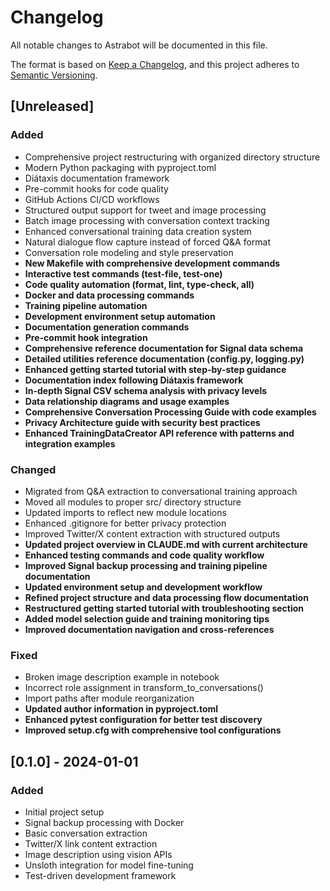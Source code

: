 # Changelog

All notable changes to Astrabot will be documented in this file.

The format is based on [Keep a Changelog](https://keepachangelog.com/en/1.1.0/),
and this project adheres to [Semantic Versioning](https://semver.org/spec/v2.0.0.html).

## [Unreleased]

### Added
- Comprehensive project restructuring with organized directory structure
- Modern Python packaging with pyproject.toml
- Diátaxis documentation framework
- Pre-commit hooks for code quality
- GitHub Actions CI/CD workflows
- Structured output support for tweet and image processing
- Batch image processing with conversation context tracking
- Enhanced conversational training data creation system
- Natural dialogue flow capture instead of forced Q&A format
- Conversation role modeling and style preservation
- **New Makefile with comprehensive development commands**
- **Interactive test commands (test-file, test-one)**
- **Code quality automation (format, lint, type-check, all)**
- **Docker and data processing commands**
- **Training pipeline automation**
- **Development environment setup automation**
- **Documentation generation commands**
- **Pre-commit hook integration**
- **Comprehensive reference documentation for Signal data schema**
- **Detailed utilities reference documentation (config.py, logging.py)**
- **Enhanced getting started tutorial with step-by-step guidance**
- **Documentation index following Diátaxis framework**
- **In-depth Signal CSV schema analysis with privacy levels**
- **Data relationship diagrams and usage examples**
- **Comprehensive Conversation Processing Guide with code examples**
- **Privacy Architecture guide with security best practices**
- **Enhanced TrainingDataCreator API reference with patterns and integration examples**

### Changed
- Migrated from Q&A extraction to conversational training approach
- Moved all modules to proper src/ directory structure
- Updated imports to reflect new module locations
- Enhanced .gitignore for better privacy protection
- Improved Twitter/X content extraction with structured outputs
- **Updated project overview in CLAUDE.md with current architecture**
- **Enhanced testing commands and code quality workflow**
- **Improved Signal backup processing and training pipeline documentation**
- **Updated environment setup and development workflow**
- **Refined project structure and data processing flow documentation**
- **Restructured getting started tutorial with troubleshooting section**
- **Added model selection guide and training monitoring tips**
- **Improved documentation navigation and cross-references**

### Fixed
- Broken image description example in notebook
- Incorrect role assignment in transform_to_conversations()
- Import paths after module reorganization
- **Updated author information in pyproject.toml**
- **Enhanced pytest configuration for better test discovery**
- **Improved setup.cfg with comprehensive tool configurations**

## [0.1.0] - 2024-01-01

### Added
- Initial project setup
- Signal backup processing with Docker
- Basic conversation extraction
- Twitter/X link content extraction
- Image description using vision APIs
- Unsloth integration for model fine-tuning
- Test-driven development framework